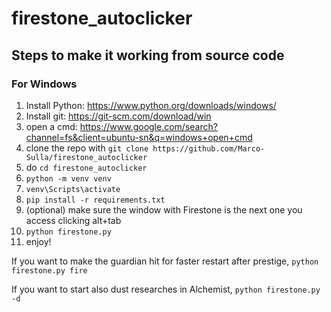 # firestone_autoclicker

## Steps to make it working from source code

### For Windows

1. Install Python: https://www.python.org/downloads/windows/
2. Install git: https://git-scm.com/download/win
3. open a cmd: https://www.google.com/search?channel=fs&client=ubuntu-sn&q=windows+open+cmd
4. clone the repo with `git clone https://github.com/Marco-Sulla/firestone_autoclicker`
5. do `cd firestone_autoclicker`
6. `python -m venv venv`
7. `venv\Scripts\activate`
8. `pip install -r requirements.txt`
9. (optional) make sure the window with Firestone is the next one you access clicking alt+tab
10. `python firestone.py`
11. enjoy!

If you want to make the guardian hit for faster restart after prestige, `python firestone.py fire`

If you want to start also dust researches in Alchemist, `python firestone.py -d`
